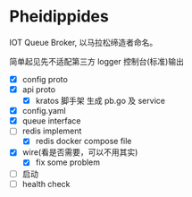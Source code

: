 # Pheidippides
IOT Queue Broker, 以马拉松缔造者命名。

简单起见先不适配第三方 logger 控制台(标准)输出

- [X] config proto
- [X] api proto 
    - [X] kratos 脚手架 生成 pb.go 及 service
- [X] config.yaml
- [X] queue interface
- [ ] redis implement
  - [X] redis docker compose file 
- [X] wire(看是否需要，可以不用其实)
    - [X] fix some problem
- [ ] 启动
- [ ] health check
